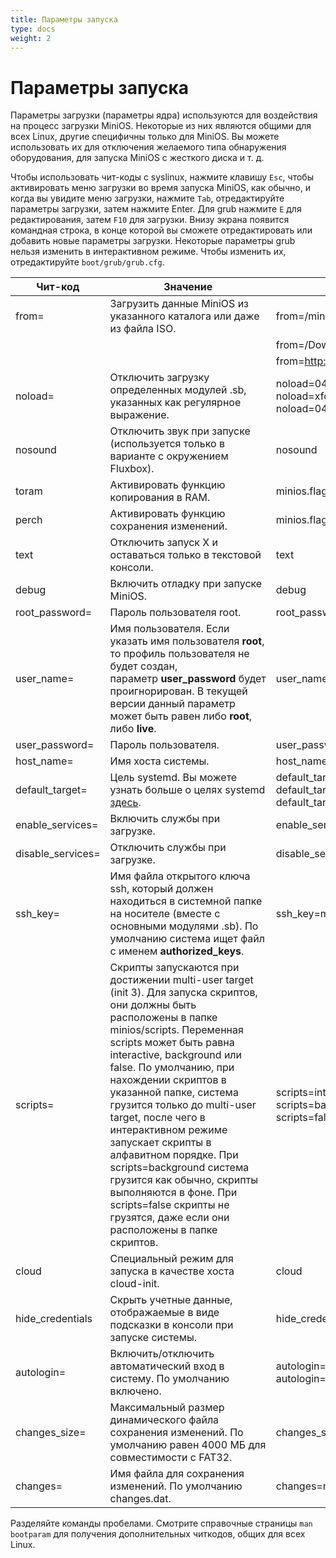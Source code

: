 ```yaml
---
title: Параметры запуска
type: docs
weight: 2
---
```


# Параметры запуска

Параметры загрузки (параметры ядра) используются для воздействия на процесс загрузки MiniOS. Некоторые из них являются общими для всех Linux, другие специфичны только для MiniOS. Вы можете использовать их для отключения желаемого типа обнаружения оборудования, для запуска MiniOS с жесткого диска и т. д.

<!--more-->
Чтобы использовать чит-коды с syslinux, нажмите клавишу `Esc`, чтобы активировать меню загрузки во время запуска MiniOS, как обычно, и когда вы увидите меню загрузки, нажмите `Tab`, отредактируйте параметры загрузки, затем нажмите Enter. Для grub нажмите `E` для редактирования, затем `F10` для загрузки. Внизу экрана появится командная строка, в конце которой вы сможете отредактировать или добавить новые параметры загрузки. Некоторые параметры grub нельзя изменить в интерактивном режиме. Чтобы изменить их, отредактируйте `boot/grub/grub.cfg`.

| Чит-код | Значение | Пример |
| ------- | -------- | ------ |
| from= | Загрузить данные MiniOS из указанного каталога или даже из файла ISO. | from=/minios/ |
|  |  | from=/Downloads/minios.iso |
|  |  | from=http://domain.com/minios.iso |
| noload= | Отключить загрузку определенных модулей .sb, указанных как регулярное выражение. | noload=04-xfce-apps<br>noload=xfce-apps,browser<br>noload=04,05 |
| nosound | Отключить звук при запуске (используется только в варианте с окружением Fluxbox). | nosound |
| toram | Активировать функцию копирования в RAM. | minios.flags=toram |
| perch | Активировать функцию сохранения изменений. | minios.flags=perch |
| text | Отключить запуск X и оставаться только в текстовой консоли. | text |
| debug | Включить отладку при запуске MiniOS. | debug |
| root\_password= | Пароль пользователя root. | root\_password=toor |
| user\_name= | Имя пользователя. Если указать имя пользователя <strong>root</strong>, то профиль пользователя не будет создан, параметр **user\_password** будет проигнорирован. В текущей версии данный параметр может быть равен либо <strong>root</strong>, либо <strong>live</strong>. | user\_name=live |
| user\_password= | Пароль пользователя. | user\_password=evil |
| host\_name= | Имя хоста системы. | host\_name=minios |
| default\_target= | Цель systemd. Вы можете узнать больше о целях systemd [здесь](https://access.redhat.com/documentation/en-us/red_hat_enterprise_linux/8/html/configuring_basic_system_settings/working-with-systemd-targets_configuring-basic-system-settings). | default\_target=graphical<br>default\_target=multi-user<br>default\_target=emergency |
| enable\_services= | Включить службы при загрузке. | enable\_services=ssh,firewalld |
| disable\_services= | Отключить службы при загрузке. | disable\_services=docker |
| ssh\_key= | Имя файла открытого ключа ssh, который должен находиться в системной папке на носителе (вместе с основными модулями .sb). По умолчанию система ищет файл с именем <strong>authorized\_keys</strong>. | ssh\_key=my\_public\_keys |
| scripts= | Скрипты запускаются при достижении multi-user target (init 3). Для запуска скриптов, они должны быть расположены в папке minios/scripts. Переменная scripts может быть равна interactive, background или false. По умолчанию, при нахождении скриптов в указанной папке, система грузится только до multi-user target, после чего в интерактивном режиме запускает скрипты в алфавитном порядке. При scripts=background система грузится как обычно, скрипты выполняются в фоне. При scripts=false скрипты не грузятся, даже если они расположены в папке скриптов. | scripts=interactive<br>scripts=background<br>scripts=false |
| cloud | Специальный режим для запуска в качестве хоста cloud-init. | cloud |
| hide\_credentials | Скрыть учетные данные, отображаемые в виде подсказки в консоли при запуске системы. | hide\_credentials |
| autologin= | Включить/отключить автоматический вход в систему. По умолчанию включено. | autologin=true<br>autologin=false |
| changes\_size= | Максимальный размер динамического файла сохранения изменений. По умолчанию равен 4000 МБ для совместимости с FAT32. | changes\_size=2000 |
| changes= | Имя файла для сохранения изменений. По умолчанию changes.dat. | changes=mychangesfile.img |

Разделяйте команды пробелами. Смотрите справочные страницы `man bootparam` для получения дополнительных читкодов, общих для всех Linux.
